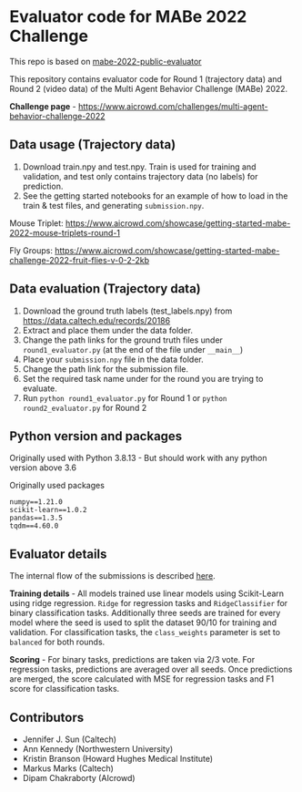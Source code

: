# Evaluator code for MABe 2022 Challenge

This repo is based on [mabe-2022-public-evaluator](..%2Fmabe-2022-public-evaluator%2FREADME.md)

This repository contains evaluator code for Round 1 (trajectory data) and Round 2 (video data) of the Multi Agent Behavior Challenge (MABe) 2022.

**Challenge page** - 
https://www.aicrowd.com/challenges/multi-agent-behavior-challenge-2022

## Data usage (Trajectory data)

1. Download train.npy and test.npy. Train is used for training and validation, and test only contains trajectory data (no labels) for prediction.
2. See the getting started notebooks for an example of how to load in the train & test files, and generating `submission.npy`.

Mouse Triplet: https://www.aicrowd.com/showcase/getting-started-mabe-2022-mouse-triplets-round-1

Fly Groups: https://www.aicrowd.com/showcase/getting-started-mabe-challenge-2022-fruit-flies-v-0-2-2kb

## Data evaluation (Trajectory data)

1. Download the ground truth labels (test_labels.npy) from https://data.caltech.edu/records/20186
2. Extract and place them under the data folder.
3. Change the path links for the ground truth files under `round1_evaluator.py` (at the end of the file under `__main__`)
4. Place your `submission.npy` file in the data folder.
5. Change the path link for the submission file.
6. Set the required task name under for the round you are trying to evaluate.
7. Run `python round1_evaluator.py` for Round 1 or `python round2_evaluator.py` for Round 2

## Python version and packages

Originally used with Python 3.8.13 - But should work with any python version above 3.6

Originally used packages

```
numpy==1.21.0
scikit-learn==1.0.2
pandas==1.3.5
tqdm==4.60.0
```

## Evaluator details

The internal flow of the submissions is described [here](https://www.aicrowd.com/challenges/multi-agent-behavior-challenge-2022#submission).

**Training details** - All models trained use linear models using Scikit-Learn using ridge regression. `Ridge` for regression tasks and `RidgeClassifier` for binary classification tasks. Additionally three seeds are trained for every model where the seed is used to split the dataset 90/10 for training and validation. For classification tasks, the `class_weights` parameter is set to `balanced` for both rounds.

**Scoring** - For binary tasks, predictions are taken via 2/3 vote. For regression tasks, predictions are averaged over all seeds. Once predictions are merged, the score calculated with MSE for regression tasks and F1 score for classification tasks.

## Contributors

- Jennifer J. Sun (Caltech)
- Ann Kennedy (Northwestern University)
- Kristin Branson (Howard Hughes Medical Institute)
- Markus Marks (Caltech)
- Dipam Chakraborty (AIcrowd)
